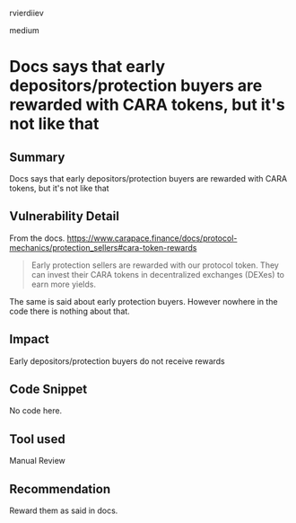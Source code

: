 rvierdiiev

medium

# Docs says that early depositors/protection buyers are rewarded with CARA tokens, but it's not like that

## Summary
Docs says that early depositors/protection buyers are rewarded with CARA tokens, but it's not like that
## Vulnerability Detail
From the docs.
https://www.carapace.finance/docs/protocol-mechanics/protection_sellers#cara-token-rewards
> Early protection sellers are rewarded with our protocol token. They can invest their CARA tokens in decentralized exchanges (DEXes) to earn more yields.

The same is said about early protection buyers.
However nowhere in the code there is nothing about that.
## Impact
Early depositors/protection buyers do not receive rewards
## Code Snippet
No code here.
## Tool used

Manual Review

## Recommendation
Reward them as said in docs.